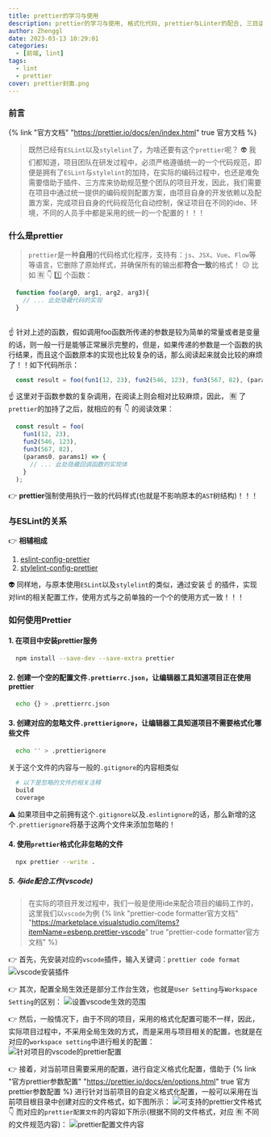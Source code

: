```yaml
---
title: prettier的学习与使用
description: prettier的学习与使用, 格式化代码, prettier与Linter的配合, 三目运算代码的格式化
author: Zhenggl
date: 2023-03-13 10:29:01
categories:
  - [前端, lint]
tags:
  - lint
  - prettier
cover: prettier封面.png
---
```


### 前言
{% link "官方文档" "https://prettier.io/docs/en/index.html" true 官方文档 %}
> 既然已经有`ESLint`以及`stylelint`了，为啥还要有这个`prettier`呢？
> :alien: 我们都知道，项目团队在研发过程中，必须严格遵循统一的一个代码规范，即便是拥有了`ESLint`与`stylelint`的加持，在实际的编码过程中，也还是难免需要借助于插件、三方库来协助规范整个团队的项目开发，因此，我们需要在项目中通过统一提供的编码规则配置方案，由项目自身的开发依赖以及配置方案，完成项目自身的代码规范化自动控制，保证项目在不同的ide、环境，不同的人员手中都是采用的统一的一个配置的！！！

### 什么是prettier
> `prettier`是一种**自用**的代码格式化程序，支持有：`js`、`JSX`、`Vue`、`Flow`等等语言，它删除了原始样式，并确保所有的输出都**符合一致**的格式！
> :confused: 比如 :u6709: :point_down: :one: 个函数：
```javascript
  function foo(arg0, arg1, arg2, arg3){
    // ... 此处隐藏代码的实现
  }
  
```
:point_up: 针对上述的函数，假如调用foo函数所传递的参数是较为简单的常量或者是变量的话，则一般一行是能够正常展示完整的，但是，如果传递的参数是一个函数的执行结果，而且这个函数原本的实现也比较复杂的话，那么阅读起来就会比较的麻烦了！！如下代码所示：
```javascript
  const result = foo(fun1(12, 23), fun2(546, 123), fun3(567, 82), (params0, params1) => {});
```
:point_up: 这里对于函数参数的复杂调用，在阅读上则会相对比较麻烦，因此， :u6709: 了`prettier`的加持了之后，就相应的有 :point_down: 的阅读效果：
```javascript
  const result = foo(
    fun1(12, 23),
    fun2(546, 123),
    fun3(567, 82),
    (params0, params1) => {
      // ... 此处隐藏回调函数的实现体
    }
  );
```
:point_right: **prettier**强制使用执行一致的代码样式(也就是不影响原本的`AST`树结构)！！！

### 与ESLint的关系
:point_right: **相辅相成**

1. [eslint-config-prettier](https://github.com/prettier/eslint-config-prettier)
2. [stylelint-config-prettier](https://github.com/prettier/stylelint-config-prettier)

:alien: 同样地，与原本使用`ESLint`以及`stylelint`的类似，通过安装 :point_up: 的插件，实现对lint的相关配置工作，使用方式与之前单独的一个个的使用方式一致！！！

### 如何使用Prettier

#### 1. 在项目中安装prettier服务
```bash
  npm install --save-dev --save-extra prettier
```

#### 2. 创建一个空的配置文件`.prettierrc.json`，让编辑器工具知道项目正在使用prettier
```bash
  echo {} > .prettierrc.json
```

#### 3. 创建对应的忽略文件`.prettierignore`，让编辑器工具知道项目不需要格式化哪些文件
```bash
  echo '' > .prettierignore
```
关于这个文件的内容与一般的`.gitignore`的内容相类似
```bash
  # 以下是忽略的文件的相关注释
  build
  coverage
```
:warning: 如果项目中之前拥有这个`.gitignore`以及`.eslintignore`的话，那么新增的这个`.prettierignore`将基于这两个文件来添加忽略的！

#### 4. 使用`prettier`格式化非忽略的文件
```bash
  npx prettier --write .
```

##### 5. 与ide配合工作(vscode)
> 在实际的项目开发过程中，我们一般是使用ide来配合项目的编码工作的，这里我们以`vscode`为例
> {% link "prettier-code formatter官方文档" "https://marketplace.visualstudio.com/items?itemName=esbenp.prettier-vscode" true "prettier-code formatter官方文档" %}

:point_right: 首先，先安装对应的`vscode`插件，输入关键词：`prettier code format`
![vscode安装插件](vscode安装插件.png)

:point_right: 其次，配置全局生效还是部分工作台生效，也就是`User Setting`与`Workspace Setting`的区别：
![设置vscode生效的范围](设置vscode生效的范围.png)

:point_right: 然后，一般情况下，由于不同的项目，采用的格式化配置可能不一样，因此，实际项目过程中，不采用全局生效的方式，而是采用与项目相关的配置，也就是在对应的`workspace setting`中进行相关的配置：
![针对项目的vscode的prettier配置](针对项目的vscode的prettier配置.png)

:point_right: 接着，对当前项目需要采用的配置，进行自定义格式化配置，借助于 {% link "官方prettier参数配置" "https://prettier.io/docs/en/options.html" true 官方prettier参数配置 %} 进行针对当前项目的自定义格式化配置，一般可以采用在当前项目根目录中创建对应的文件格式，如下图所示：
![可支持的prettier文件格式](可支持的prettier文件格式.png)
:point_down: 而对应的`prettier配置文件`的内容如下所示(根据不同的文件格式，对应 :u6709: 不同的文件规范内容)：
![prettier配置文件内容](prettier配置文件内容.png)
